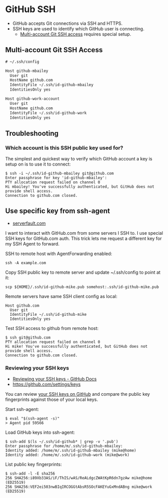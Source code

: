 # GitHub SSH

- GitHub accepts Git connections via SSH and HTTPS.
- SSH keys are used to identify which GitHub user is connecting.
    - [Multi-account Git SSH access](#multi-account-git-ssh-access) requires special setup.

## Multi-account Git SSH Access

```txt
# ~/.ssh/config

Host github-mbailey
  User git
  HostName github.com
  IdentityFile ~/.ssh/id-github-mbailey
  IdentitiesOnly yes

Host github-work-account
  User git
  HostName github.com
  IdentityFile ~/.ssh/id-github-work
  IdentitiesOnly yes
```

## Troubleshooting

### Which account is this SSH public key used for?

The simplest and quickest way to verify which GitHub account a key is setup on is to use it to connect:

```shell
$ ssh -i ~/.ssh/id-github-mbailey git@github.com
Enter passphrase for key 'id-github-mbailey': 
PTY allocation request failed on channel 0
Hi mbailey! You've successfully authenticated, but GitHub does not provide shell access.
Connection to github.com closed.
```


## Use specific key from ssh-agent

- [serverfault.com](https://serverfault.com/a/599565)

I want to interact with GitHub.com from some servers I SSH to.
I use special SSH keys for GitHub.com auth.
This trick lets me request a different key for my SSH Agent to forward.

SSH to remote host with AgentForwarding enabled:

    ssh -A example.com

Copy SSH public key to remote server and update ~/.ssh/config
to point at it:

    scp ${HOME}/.ssh/id-github-mike.pub somehost:.ssh/id-github-mike.pub

Remote servers have same SSH client config as local:

    Host github.com
      User git
      IdentityFile ~/.ssh/id-github-mike
      IdentitiesOnly yes

Test SSH access to github from remote host:

    $ ssh git@github.com
    PTY allocation request failed on channel 0
    Hi mike! You've successfully authenticated, but GitHub does not provide shell access.
    Connection to github.com closed.

### Reviewing your SSH keys

- [Reviewing your SSH keys - GitHub Docs](https://docs.github.com/en/authentication/keeping-your-account-and-data-secure/reviewing-your-ssh-keys)
- https://github.com/settings/keys

You can review [your SSH keys on GitHub](https://github.com/settings/keys) and compare the public key fingerprints against those of your local keys. 

Start ssh-agent:
```shell
$ eval "$(ssh-agent -s)"
> Agent pid 59566
```

Load GitHub keys into ssh-agent:
```shell
$ ssh-add $(ls ~/.ssh/id-github* | grep -v '.pub')
Enter passphrase for /home/m/.ssh/id-github-mbailey: 
Identity added: /home/m/.ssh/id-github-mbailey (mike@home)
Identity added: /home/m/.ssh/id-github-work (mike@work)
```

List public key fingerprints:
```shell
$ ssh-add -l -E sha256
256 SHA256:i89Xb33AS/iF/ThIS/wAS/ReALdgcZWAtKpR6dn7gzAw mike@home (ED25519)
256 SHA256:VEF2ei503nwBIqIRCOGGtAbsR5SOcFAKEYuGxMndABng mike@work (ED25519)
```
